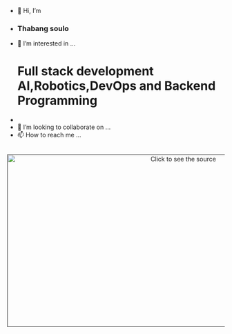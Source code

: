 - 👋 Hi, I’m 
- <h3>Thabang soulo</h3>
- 👀 I’m interested in ...
  <h1>Full stack development AI,Robotics,DevOps and Backend Programming</h1>
- 
- 💞️ I’m looking to collaborate on ...
- 📫 How to reach me ...

<!---
tsouloJHB/tsouloJHB is a ✨ special ✨ repository because its `README.md` (this file) appears on your GitHub profile.
You can click the Preview link to take a look at your changes.
--->


<div align="center">
	<br>
	<a href="">
		<img src=https://i2.wp.com/allhtaccess.info/wp-content/uploads/2018/03/programming.gif?fit=1281%2C716&ssl=1" width="800" height="400" alt="Click to see the source">
	</a>
	<br>
</div>
